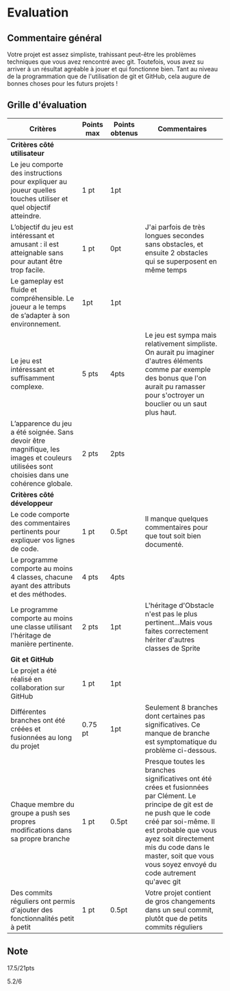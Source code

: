 # Evaluation
## Commentaire général
Votre projet est assez simpliste, trahissant peut-être les problèmes techniques que vous avez rencontré avec git. Toutefois, vous avez su arriver à un résultat agréable à jouer et qui fonctionne bien. Tant au niveau de la programmation que de l'utilisation de git et GitHub, cela augure de bonnes choses pour les futurs projets !
## Grille d'évaluation
| Critères                           | Points max | Points obtenus | Commentaires |
|-------------------------------------|------------|----------------|--------------|
| **Critères côté utilisateur**       |            |                |              |
| Le jeu comporte des instructions pour expliquer au joueur quelles touches utiliser et quel objectif atteindre. | 1 pt  | 1pt |  |
| L’objectif du jeu est intéressant et amusant : il est atteignable sans pour autant être trop facile. | 1 pt  |  0pt | J'ai parfois de très longues secondes sans obstacles, et ensuite 2 obstacles qui se superposent en même temps  |
| Le gameplay est fluide et compréhensible. Le joueur a le temps de s’adapter à son environnement. | 1pt  |  1pt | |
| Le jeu est intéressant et suffisamment complexe. | 5 pts  |  4pts | Le jeu est sympa mais relativement simpliste. On aurait pu imaginer d'autres éléments comme par exemple des bonus que l'on aurait pu ramasser pour s'octroyer un bouclier ou un saut plus haut.  |
| L’apparence du jeu a été soignée. Sans devoir être magnifique, les images et couleurs utilisées sont choisies dans une cohérence globale. | 2 pts  |  2pts | |
| **Critères côté développeur**       |            |                |              |
| Le code comporte des commentaires pertinents pour expliquer vos lignes de code. | 1 pt  |  0.5pt | Il manque quelques commentaires pour que tout soit bien documenté.  |
| Le programme comporte au moins 4 classes, chacune ayant des attributs et des méthodes. | 4 pts  |  4pts |   |
| Le programme comporte au moins une classe utilisant l'héritage de manière pertinente. | 2 pts  | 1pt  | L'héritage d'Obstacle n'est pas le plus pertinent...Mais vous faites correctement hériter d'autres classes de Sprite  |
| **Git et GitHub**                   |            |                |              |
| Le projet a été réalisé en collaboration sur GitHub| 1 pt  | 1pt  |   |
| Différentes branches ont été créées et fusionnées au long du projet| 0.75 pt  | 1pt  | Seulement 8 branches dont certaines pas significatives. Ce manque de branche est symptomatique du problème ci-dessous. |
| Chaque membre du groupe a push ses propres modifications dans sa propre branche| 1 pt  |  0.5pt | Presque toutes les branches significatives ont été crées et fusionnées par Clément. Le principe de git est de ne push que le code créé par soi-même. Il est probable que vous ayez soit directement mis du code dans le master, soit que vous vous soyez envoyé du code autrement qu'avec git|
| Des commits réguliers ont permis d'ajouter des fonctionnalités petit à petit| 1 pt  | 0.5pt  | Votre projet contient de gros changements dans un seul commit, plutôt que de petits commits réguliers |

## Note
17.5/21pts


5.2/6